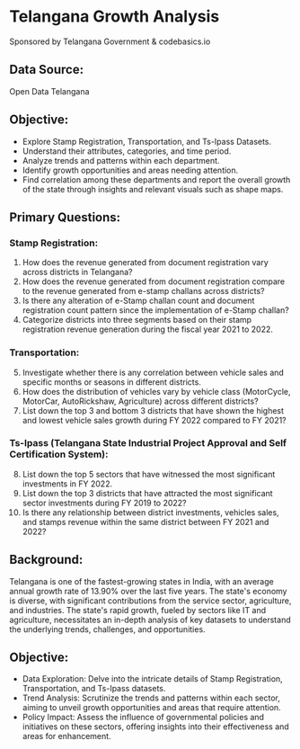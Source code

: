 # Telangana Growth Analysis
Sponsored by Telangana Government & codebasics.io

## Data Source: 
Open Data Telangana

## Objective:
- Explore Stamp Registration, Transportation, and Ts-Ipass Datasets.
- Understand their attributes, categories, and time period.
- Analyze trends and patterns within each department.
- Identify growth opportunities and areas needing attention.
- Find correlation among these departments and report the overall growth of the state through insights and relevant visuals such as shape maps.

## Primary Questions:
### Stamp Registration:
1. How does the revenue generated from document registration vary across districts in Telangana?
2. How does the revenue generated from document registration compare to the revenue generated from e-stamp challans across districts?
3. Is there any alteration of e-Stamp challan count and document registration count pattern since the implementation of e-Stamp challan?
4. Categorize districts into three segments based on their stamp registration revenue generation during the fiscal year 2021 to 2022.

### Transportation:
5. Investigate whether there is any correlation between vehicle sales and specific months or seasons in different districts.
6. How does the distribution of vehicles vary by vehicle class (MotorCycle, MotorCar, AutoRickshaw, Agriculture) across different districts?
7. List down the top 3 and bottom 3 districts that have shown the highest and lowest vehicle sales growth during FY 2022 compared to FY 2021?

### Ts-Ipass (Telangana State Industrial Project Approval and Self Certification System):
8. List down the top 5 sectors that have witnessed the most significant investments in FY 2022.
9. List down the top 3 districts that have attracted the most significant sector investments during FY 2019 to 2022?
10. Is there any relationship between district investments, vehicles sales, and stamps revenue within the same district between FY 2021 and 2022?

## Background:
Telangana is one of the fastest-growing states in India, with an average annual growth rate of 13.90% over the last five years. The state's economy is diverse, with significant contributions from the service sector, agriculture, and industries. The state's rapid growth, fueled by sectors like IT and agriculture, necessitates an in-depth analysis of key datasets to understand the underlying trends, challenges, and opportunities.

## Objective:
- Data Exploration: Delve into the intricate details of Stamp Registration, Transportation, and Ts-Ipass datasets.
- Trend Analysis: Scrutinize the trends and patterns within each sector, aiming to unveil growth opportunities and areas that require attention.
- Policy Impact: Assess the influence of governmental policies and initiatives on these sectors, offering insights into their effectiveness and areas for enhancement.

